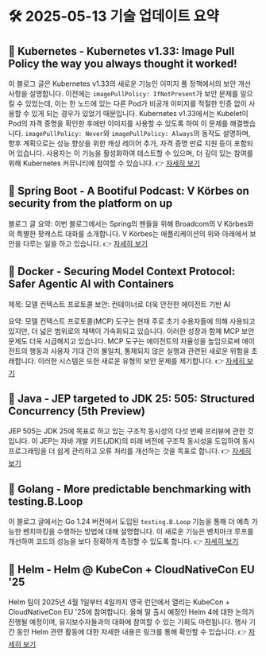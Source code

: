 # 🛠️ 2025-05-13 기술 업데이트 요약

## 🔹 Kubernetes - Kubernetes v1.33: Image Pull Policy the way you always thought it worked!
이 블로그 글은 Kubernetes v1.33의 새로운 기능인 이미지 풀 정책에서의 보안 개선 사항을 설명합니다. 이전에는 `imagePullPolicy: IfNotPresent`가 보안 문제를 일으킬 수 있었는데, 이는 한 노드에 있는 다른 Pod가 비공개 이미지를 적절한 인증 없이 사용할 수 있게 되는 경우가 있었기 때문입니다. Kubernetes v1.33에서는 Kubelet이 Pod의 자격 증명을 확인한 후에만 이미지를 사용할 수 있도록 하여 이 문제를 해결했습니다. `imagePullPolicy: Never`와 `imagePullPolicy: Always`의 동작도 설명하며, 향후 계획으로는 성능 향상을 위한 캐싱 레이어 추가, 자격 증명 만료 지원 등이 포함되어 있습니다. 사용자는 이 기능을 활성화하여 테스트할 수 있으며, 더 깊이 있는 참여를 위해 Kubernetes 커뮤니티에 참여할 수 있습니다.
👉 [자세히 보기](https://kubernetes.io/blog/2025/05/12/kubernetes-v1-33-ensure-secret-pulled-images-alpha/)

## 🔹 Spring Boot - A Bootiful Podcast: V Körbes on security from the platform on up
블로그 글 요약: 이번 블로그에서는 Spring의 팬들을 위해 Broadcom의 V Körbes와의 특별한 팟캐스트 대화를 소개합니다. V Körbes는 애플리케이션의 위와 아래에서 보안을 다루는 일을 하고 있습니다.
👉 [자세히 보기](https://spring.io/blog/2025/05/08/a-bootiful-podcast-v-korbes)

## 🔹 Docker - Securing Model Context Protocol: Safer Agentic AI with Containers
제목: 모델 컨텍스트 프로토콜 보안: 컨테이너로 더욱 안전한 에이전트 기반 AI

요약: 모델 컨텍스트 프로토콜(MCP) 도구는 현재 주로 초기 수용자들에 의해 사용되고 있지만, 더 넓은 범위로의 채택이 가속화되고 있습니다. 이러한 성장과 함께 MCP 보안 문제도 더욱 시급해지고 있습니다. MCP 도구는 에이전트의 자율성을 높임으로써 에이전트의 행동과 사용자 기대 간의 불일치, 통제되지 않은 실행과 관련된 새로운 위험을 초래합니다. 이러한 시스템은 또한 새로운 유형의 보안 문제를 제기합니다.
👉 [자세히 보기](https://www.docker.com/blog/whats-next-for-mcp-security/)

## 🔹 Java - JEP targeted to JDK 25: 505: Structured Concurrency (5th Preview)
JEP 505는 JDK 25에 목표로 하고 있는 구조적 동시성의 다섯 번째 프리뷰에 관한 것입니다. 이 JEP는 자바 개발 키트(JDK)의 미래 버전에 구조적 동시성을 도입하여 동시 프로그래밍을 더 쉽게 관리하고 오류 처리를 개선하는 것을 목표로 합니다.
👉 [자세히 보기](https://inside.java/2025/05/12/jep505-target-jdk25/)

## 🔹 Golang - More predictable benchmarking with testing.B.Loop
이 블로그 글에서는 Go 1.24 버전에서 도입된 `testing.B.Loop` 기능을 통해 더 예측 가능한 벤치마킹을 수행하는 방법에 대해 설명합니다. 이 새로운 기능은 벤치마크 루프를 개선하여 코드의 성능을 보다 정확하게 측정할 수 있도록 합니다.
👉 [자세히 보기](https://go.dev/blog/testing-b-loop)

## 🔹 Helm - Helm @ KubeCon + CloudNativeCon EU '25
Helm 팀이 2025년 4월 1일부터 4일까지 영국 런던에서 열리는 KubeCon + CloudNativeCon EU '25에 참여합니다. 올해 말 출시 예정인 Helm 4에 대한 논의가 진행될 예정이며, 유지보수자들과의 대화에 참여할 수 있는 기회도 마련됩니다. 행사 기간 동안 Helm 관련 활동에 대한 자세한 내용은 링크를 통해 확인할 수 있습니다.
👉 [자세히 보기](https://helm.sh/blog/helm-at-kubecon-eu-25/)

